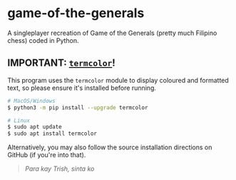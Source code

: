 # game-of-the-generals
A singleplayer recreation of Game of the Generals (pretty much Filipino chess) coded in Python.

## IMPORTANT: [`termcolor`](https://github.com/termcolor/termcolor)!

This program uses the `termcolor` module to display coloured and formatted text, so please ensure it's installed before running.

```bash
# MacOS/Windows
$ python3 -m pip install --upgrade termcolor

# Linux
$ sudo apt update
$ sudo apt install termcolor
```

Alternatively, you may also follow the source installation directions on GitHub (if you're into that).

> *Para kay Trish, sinta ko*
